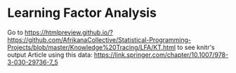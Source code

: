 # Learning Factor Analysis

Go to https://htmlpreview.github.io/?https://github.com/AfrikanaCollective/Statistical-Programming-Projects/blob/master/Knowledge%20Tracing/LFA/KT.html to see knitr's output
Article using this data: https://link.springer.com/chapter/10.1007/978-3-030-29736-7_5
